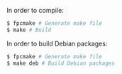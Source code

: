 In order to compile:
```sh
$ fpcmake # Generate make file
$ make # Build
```

In order to build Debian packages:
```sh
$ fpcmake # Generate make file
$ make deb # Build Debian packages
```

